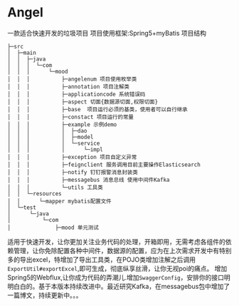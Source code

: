 # Angel
一款适合快速开发的垃圾项目
项目使用框架:Spring5+myBatis
项目结构
```
├─src
│  ├─main
│  │  ├─java
│  │  │  └─com
│  │  │      └─mood
│  │  │          ├─angelenum 项目使用枚举类
│  │  │          ├─annotation 项目注解类
│  │  │          ├─applicationcode 系统错误码
│  │  │          ├─aspect 切面{数据源切面,权限切面}
│  │  │          ├─base  项目运行必须的基类，使用者可以自行继承
│  │  │          ├─constact 项目运行的常量
│  │  │          ├─example 示例demo
│  │  │          │  ├─dao
│  │  │          │  ├─model
│  │  │          │  └─service
│  │  │          │      └─impl
│  │  │          ├─exception 项目自定义异常
│  │  │          ├─feignclient 服务调用目前主要操作Elasticsearch
│  │  │          ├─notify 钉钉报警消息封装类
│  │  │          ├─messagebus 消息总线 使用中间件Kafka
│  │  │          └─utils 工具类
│  │  └─resources
│  │      └─mapper mybatis配置文件
│  └─test
│      └─java
│          └─com
│              ├─mood 单元测试
```
适用于快速开发，让你更加关注业务代码的处理，开箱即用，无需考虑各组件的依赖管理，让你免除配置各种中间件，数据源的配置，应为在上次需求开发中有特别多的导出excel，特增加了导出工具类，在POJO类增加注解之后调用`ExportUtil#exportExcel`,即可生成，彻底纵享丝滑，让你无视poi的痛点。
增加Spring5的Webflux,让你成为代码的弄潮儿.增加`SwaggerConfig`，安排你的接口明明白白的。基于本版本持续改进中。最近研究Kafka，在messagebus包中增加了一篇博文，持续更新中。。。
